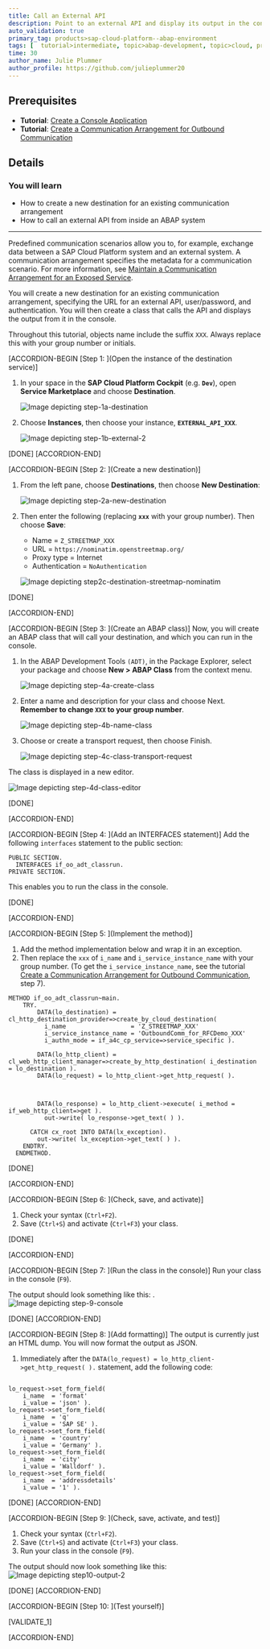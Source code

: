 ```yaml
---
title: Call an External API
description: Point to an external API and display its output in the console.
auto_validation: true
primary_tag: products>sap-cloud-platform--abap-environment
tags: [  tutorial>intermediate, topic>abap-development, topic>cloud, products>sap-cloud-platform, tutorial>license ]
time: 30
author_name: Julie Plummer
author_profile: https://github.com/julieplummer20
---
```


## Prerequisites  
- **Tutorial**: [Create a Console Application](abap-environment-console-application)
- **Tutorial**: [Create a Communication Arrangement for Outbound Communication](abap-env-create-comm-arrangement-api)

## Details
### You will learn  
  - How to create a new destination for an existing communication arrangement
  - How to call an external API from inside an ABAP system

---
Predefined communication scenarios allow you to, for example, exchange data between a SAP Cloud Platform system and an external system.
 A communication arrangement specifies the metadata for a communication scenario. For more information, see [Maintain a Communication Arrangement for an Exposed Service](https://developers.sap.com/tutorials/abap-environment-communication-arrangement.html).

You will create a new destination for an existing communication arrangement, specifying the URL for an external API, user/password, and authentication.
You will then create a class that calls the API and displays the output from it in the console.

Throughout this tutorial, objects name include the suffix `XXX`. Always replace this with your group number or initials.

[ACCORDION-BEGIN [Step 1: ](Open the instance of the destination service)]

1. In your space in the **SAP Cloud Platform Cockpit** (e.g. **`Dev`**), open **Service Marketplace** and choose **Destination**.                          

    ![Image depicting step-1a-destination](step-1a-destination.png)

2.  Choose **Instances**, then choose your instance, **`EXTERNAL_API_XXX`**.

    ![Image depicting step-1b-external-2](step-1b-external-2.png)

[DONE]
[ACCORDION-END]

[ACCORDION-BEGIN [Step 2: ](Create a new destination)]

1. From the left pane, choose **Destinations**, then choose **New Destination**:

    ![Image depicting step-2a-new-destination](step-2a-new-destination.png)

2. Then enter the following (replacing **`xxx`** with your group number). Then choose **Save**:
    - Name  = `Z_STREETMAP_XXX`
    - URL = `https://nominatim.openstreetmap.org/`
    - Proxy type = Internet
    - Authentication = `NoAuthentication`

    ![Image depicting step2c-destination-streetmap-nominatim](step2c-destination-streetmap-nominatim.png)

[DONE]

[ACCORDION-END]

[ACCORDION-BEGIN [Step 3: ](Create an ABAP class)]
Now, you will create an ABAP class that will call your destination, and which you can run in the console.

1. In the ABAP Development Tools `(ADT)`, in the Package Explorer, select your package and choose **New > ABAP Class** from the context menu.

    ![Image depicting step-4a-create-class](step-4a-create-class.png)

2. Enter a name and description for your class and choose Next. **Remember to change `XXX` to your group number**.

    ![Image depicting step-4b-name-class](step-4b-name-class.png)

3. Choose or create a transport request, then choose Finish.

    ![Image depicting step-4c-class-transport-request](step-4c-class-transport-request.png)

The class is displayed in a new editor.

![Image depicting step-4d-class-editor](step-4d-class-editor.png)

[DONE]

[ACCORDION-END]

[ACCORDION-BEGIN [Step 4: ](Add an INTERFACES statement)]
Add the following `interfaces` statement to the public section:

```ABAP
PUBLIC SECTION.
  INTERFACES if_oo_adt_classrun.
PRIVATE SECTION.
```
This enables you to run the class in the console.

[DONE]

[ACCORDION-END]

[ACCORDION-BEGIN [Step 5: ](Implement the method)]
  1. Add the method implementation below and wrap it in an exception.
  2. Then replace the `xxx` of `i_name` and `i_service_instance_name` with your group number.
  (To get the `i_service_instance_name`, see the tutorial [Create a Communication Arrangement for Outbound Communication](abap-env-create-comm-arrangement-api), step 7).

```ABAP
METHOD if_oo_adt_classrun~main.
    TRY.
        DATA(lo_destination) = cl_http_destination_provider=>create_by_cloud_destination(
          i_name                  = 'Z_STREETMAP_XXX'
          i_service_instance_name = 'OutboundComm_for_RFCDemo_XXX'
          i_authn_mode = if_a4c_cp_service=>service_specific ).

        DATA(lo_http_client) = cl_web_http_client_manager=>create_by_http_destination( i_destination = lo_destination ).
        DATA(lo_request) = lo_http_client->get_http_request( ).



        DATA(lo_response) = lo_http_client->execute( i_method = if_web_http_client=>get ).
          out->write( lo_response->get_text( ) ).

      CATCH cx_root INTO DATA(lx_exception).
        out->write( lx_exception->get_text( ) ).
    ENDTRY.
  ENDMETHOD.

```

[DONE]

[ACCORDION-END]

[ACCORDION-BEGIN [Step 6: ](Check, save, and activate)]
1. Check your syntax (`Ctrl+F2`).
2. Save (`Ctrl+S`) and activate (`Ctrl+F3`) your class.

[DONE]

[ACCORDION-END]

[ACCORDION-BEGIN [Step 7: ](Run the class in the console)]
Run your class in the console (`F9`).

The output should look something like this:
.
![Image depicting step-9-console](step-9-console.png)

[DONE]
[ACCORDION-END]

[ACCORDION-BEGIN [Step 8: ](Add formatting)]
The output is currently just an HTML dump. You will now format the output as JSON.

1. Immediately after the `DATA(lo_request) = lo_http_client->get_http_request( ).` statement, add the following code:

```ABAP

lo_request->set_form_field(
    i_name  = 'format'
    i_value = 'json' ).
lo_request->set_form_field(
    i_name  = 'q'
    i_value = 'SAP SE' ).
lo_request->set_form_field(
    i_name  = 'country'
    i_value = 'Germany' ).
lo_request->set_form_field(
    i_name  = 'city'
    i_value = 'Walldorf' ).
lo_request->set_form_field(
    i_name  = 'addressdetails'
    i_value = '1' ).

```

[DONE]
[ACCORDION-END]

[ACCORDION-BEGIN [Step 9: ](Check, save, activate, and test)]
1. Check your syntax (`Ctrl+F2`).
2. Save (`Ctrl+S`) and activate (`Ctrl+F3`) your class.
3. Run your class in the console (`F9`).

The output should now look something like this:
![Image depicting step10-output-2](step10-output-2.png)

[DONE]
[ACCORDION-END]

[ACCORDION-BEGIN [Step 10: ](Test yourself)]


[VALIDATE_1]

[ACCORDION-END]
